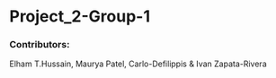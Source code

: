 # Project_2-Group-1


 ### Contributors:
  Elham T.Hussain, Maurya Patel, Carlo-Defilippis & Ivan Zapata-Rivera